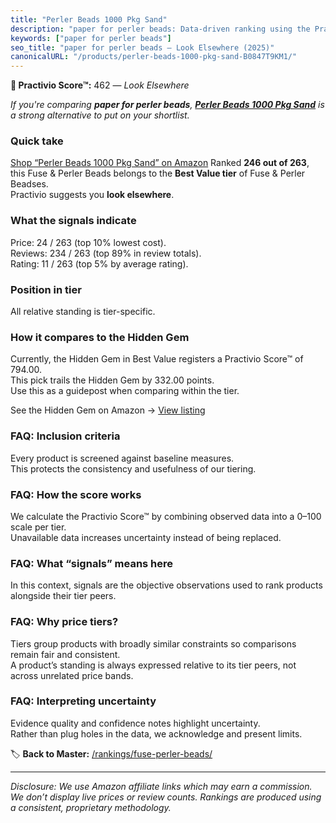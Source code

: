 ```yaml
---
title: "Perler Beads 1000 Pkg Sand"
description: "paper for perler beads: Data-driven ranking using the Practivio Score™. Positioned by quality, value, demand, findability, momentum."
keywords: ["paper for perler beads"]
seo_title: "paper for perler beads — Look Elsewhere (2025)"
canonicalURL: "/products/perler-beads-1000-pkg-sand-B0847T9KM1/"
---
```


**🚫 Practivio Score™:** 462 — _Look Elsewhere_


*If you're comparing **paper for perler beads**, **[Perler Beads 1000 Pkg Sand](https://www.amazon.com/dp/B0847T9KM1?tag=practivio-20)** is a strong alternative to put on your shortlist.*
### Quick take
[Shop “Perler Beads 1000 Pkg Sand” on Amazon](https://www.amazon.com/dp/B0847T9KM1?tag=practivio-20)
Ranked **246 out of 263**, this Fuse & Perler Beads belongs to the **Best Value tier** of Fuse & Perler Beadses.  
Practivio suggests you **look elsewhere**.

### What the signals indicate
Price: 24 / 263 (top 10% lowest cost).  
Reviews: 234 / 263 (top 89% in review totals).  
Rating: 11 / 263 (top 5% by average rating).  

### Position in tier
All relative standing is tier-specific.

### How it compares to the Hidden Gem
Currently, the Hidden Gem in Best Value registers a Practivio Score™ of 794.00.  
This pick trails the Hidden Gem by 332.00 points.  
Use this as a guidepost when comparing within the tier.  

See the Hidden Gem on Amazon → [View listing](https://www.amazon.com/dp/B004EHYGNC?tag=practivio-20)

### FAQ: Inclusion criteria
Every product is screened against baseline measures.  
This protects the consistency and usefulness of our tiering.

### FAQ: How the score works
We calculate the Practivio Score™ by combining observed data into a 0–100 scale per tier.  
Unavailable data increases uncertainty instead of being replaced.

### FAQ: What “signals” means here
In this context, signals are the objective observations used to rank products alongside their tier peers.

### FAQ: Why price tiers?
Tiers group products with broadly similar constraints so comparisons remain fair and consistent.  
A product’s standing is always expressed relative to its tier peers, not across unrelated price bands.

### FAQ: Interpreting uncertainty
Evidence quality and confidence notes highlight uncertainty.  
Rather than plug holes in the data, we acknowledge and present limits.


🏷️ **Back to Master:** [/rankings/fuse-perler-beads/](/rankings/fuse-perler-beads/)

---
_Disclosure: We use Amazon affiliate links which may earn a commission. We don’t display live prices or review counts. Rankings are produced using a consistent, proprietary methodology._
